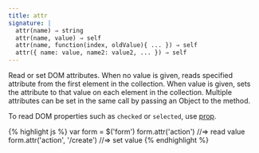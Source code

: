 ```yaml
---
title: attr
signature: |
  attr(name) ⇒ string
  attr(name, value) ⇒ self
  attr(name, function(index, oldValue){ ... }) ⇒ self
  attr({ name: value, name2: value2, ... }) ⇒ self
---
```


Read or set DOM attributes. When no value is given, reads specified attribute
from the first element in the collection. When value is given, sets the
attribute to that value on each element in the collection. Multiple attributes
can be set in the same call by passing an Object to the method.

To read DOM properties such as `checked` or `selected`, use [prop](#prop).

{% highlight js %}
var form = $('form')
form.attr('action')             //=> read value
form.attr('action', '/create')  //=> set value
{% endhighlight %}
